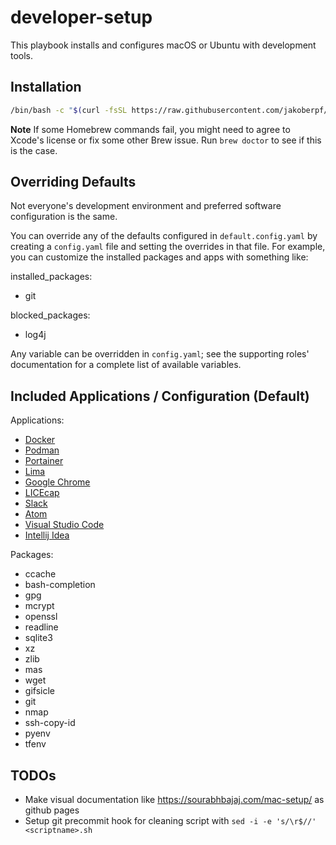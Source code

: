 # developer-setup

This playbook installs and configures macOS or Ubuntu with development tools.

## Installation

```bash
/bin/bash -c "$(curl -fsSL https://raw.githubusercontent.com/jakoberpf/developer-setup/HEAD/install.sh)"
```

**Note** If some Homebrew commands fail, you might need to agree to Xcode's license or fix some other Brew issue. Run `brew doctor` to see if this is the case.

## Overriding Defaults

Not everyone's development environment and preferred software configuration is the same.

You can override any of the defaults configured in `default.config.yaml` by creating a `config.yaml` file and setting the overrides in that file. For example, you can customize the installed packages and apps with something like:

installed_packages:

- git

blocked_packages:

- log4j

Any variable can be overridden in `config.yaml`; see the supporting roles' documentation for a complete list of available variables.

## Included Applications / Configuration (Default)

Applications:

- [Docker](https://www.docker.com/)
- [Podman](Podman)
- [Portainer](Portainer)
- [Lima](Lima)
- [Google Chrome](https://www.google.com/chrome/)
- [LICEcap](http://www.cockos.com/licecap/)
- [Slack](https://slack.com/)
- [Atom](https://atom.io/)
- [Visual Studio Code](https://code.visualstudio.com/)
- [Intellij Idea](https://www.jetbrains.com/idea/)

Packages:

- ccache
- bash-completion
- gpg
- mcrypt
- openssl
- readline
- sqlite3
- xz
- zlib
- mas
- wget
- gifsicle
- git
- nmap
- ssh-copy-id
- pyenv
- tfenv

## TODOs

- Make visual documentation like <https://sourabhbajaj.com/mac-setup/> as github pages
- Setup git precommit hook for cleaning script with ``sed -i -e 's/\r$//' <scriptname>.sh``
